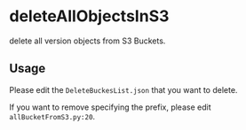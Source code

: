 # deleteAllObjectsInS3
delete all version objects from S3 Buckets.

## Usage
Please edit the `DeleteBuckesList.json` that you want to delete.

If you want to remove specifying the prefix, please edit `allBucketFromS3.py:20`.

